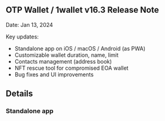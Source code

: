 ## OTP Wallet / 1wallet v16.3 Release Note

Date: Jan 13, 2024

Key updates:
- Standalone app on iOS / macOS / Android (as PWA)
- Customizable wallet duration, name, limit
- Contacts management (address book)
- NFT rescue tool for compromised EOA wallet
- Bug fixes and UI improvements

## Details

### Standalone app

